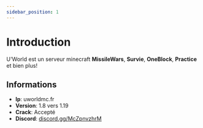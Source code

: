 ```yaml
---
sidebar_position: 1
---
```


# Introduction

U'World est un serveur minecraft **MissileWars**, **Survie**, **OneBlock**, **Practice** et bien plus!

## Informations
- **Ip**: uworldmc.fr
- **Version**: 1.8 vers 1.19
- **Crack**: Accepté
- **Discord**: [discord.gg/McZpnvzhrM](https://discord.gg/McZpnvzhrM)